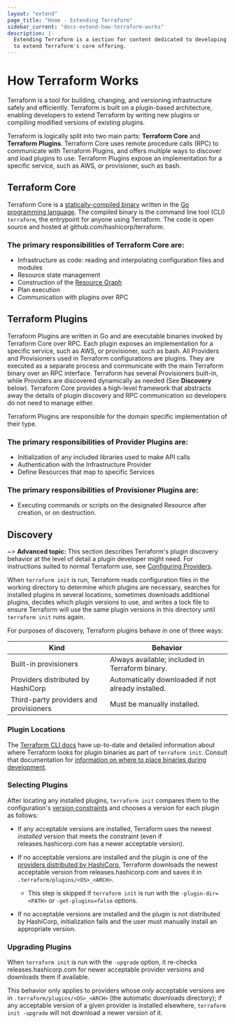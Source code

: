 ```yaml
---
layout: "extend"
page_title: "Home - Extending Terraform"
sidebar_current: "docs-extend-how-terraform-works"
description: |-
  Extending Terraform is a section for content dedicated to developing Plugins
  to extend Terraform's core offering.
---
```



# How Terraform Works

Terraform is a tool for building, changing, and versioning infrastructure safely
and efficiently. Terraform is built on a plugin-based architecture, enabling
developers to extend Terraform by writing new plugins or compiling modified
versions of existing plugins.

Terraform is logically split into two main parts: **Terraform Core** and
**Terraform Plugins**. Terraform Core uses remote procedure calls (RPC) to
communicate with Terraform Plugins, and offers multiple ways to discover and
load plugins to use.  Terraform Plugins expose an implementation for a specific
service, such as AWS, or provisioner, such as bash.

## Terraform Core

Terraform Core is a [statically-compiled binary][0] written in the [Go
programming language][1]. The compiled binary is the command line tool (CLI)
`terraform`, the entrypoint for anyone using Terraform. The code is open source
and hosted at github.com/hashicorp/terraform.

### The primary responsibilities of Terraform Core are:

- Infrastructure as code: reading and interpolating configuration files and
modules
- Resource state management
- Construction of the [Resource Graph](/docs/internals/graph.html)
- Plan execution
- Communication with plugins over RPC


## Terraform Plugins

Terraform Plugins are written in Go and are executable binaries invoked by
Terraform Core over RPC. Each plugin exposes an implementation for a specific
service, such as AWS, or provisioner, such as bash. All Providers and
Provisioners used in Terraform configurations are plugins. They are executed as
a separate process and communicate with the main Terraform binary over an RPC
interface. Terraform has several Provisioners built-in, while Providers are
discovered dynamically as needed (See **Discovery** below). Terraform Core provides
a high-level framework that abstracts away the details of plugin discovery and
RPC communication so developers do not need to manage either.

Terraform Plugins are responsible for the domain specific implementation of
their type.

### The primary responsibilities of Provider Plugins are:

- Initialization of any included libraries used to make API calls
- Authentication with the Infrastructure Provider
- Define Resources that map to specific Services

### The primary responsibilities of Provisioner Plugins are:

- Executing commands or scripts on the designated Resource after creation, or on
destruction.

## Discovery

~> **Advanced topic:** This section describes Terraform's plugin discovery
behavior at the level of detail a plugin developer might need. For instructions
suited to normal Terraform use, see [Configuring Providers](/docs/configuration/providers.html).

When `terraform init` is run, Terraform reads configuration files in the working
directory to determine which plugins are necessary, searches for installed
plugins in several locations, sometimes downloads additional plugins, decides
which plugin versions to use, and writes a lock file to ensure Terraform will
use the same plugin versions in this directory until `terraform init` runs
again.

For purposes of discovery, Terraform plugins behave in one of three ways:

Kind                                   | Behavior
---------------------------------------|------------------------------------------------
Built-in provisioners                  | Always available; included in Terraform binary.
Providers distributed by HashiCorp     | Automatically downloaded if not already installed.
Third-party providers and provisioners | Must be manually installed.

### Plugin Locations

The [Terraform CLI
docs](/docs/commands/cli-config.html#provider-installation)
have up-to-date and detailed information about where Terraform looks for plugin
binaries as part of `terraform init`. Consult that documentation for
[information on where to place binaries during
development](/docs/commands/cli-config.html#development-overrides-for-provider-developers).

### Selecting Plugins

After locating any installed plugins, `terraform init` compares them to the
configuration's [version constraints](/docs/configuration/providers.html#provider-versions)
and chooses a version for each plugin as follows:

- If any acceptable versions are installed, Terraform uses the newest
  _installed_ version that meets the constraint (even if releases.hashicorp.com
  has a newer acceptable version).
- If no acceptable versions are installed and the plugin is one of the
  [providers distributed by HashiCorp](/docs/providers/index.html),
  Terraform downloads the newest acceptable version from
  releases.hashicorp.com and saves it in `.terraform/plugins/<OS>_<ARCH>`.

    - This step is skipped if `terraform init` is run with the
      `-plugin-dir=<PATH>` or `-get-plugins=false` options.
- If no acceptable versions are installed and the plugin is not distributed
  by HashiCorp, initialization fails and the user must manually install an
  appropriate version.

### Upgrading Plugins

When `terraform init` is run with the `-upgrade` option, it re-checks
releases.hashicorp.com for newer acceptable provider versions and downloads them
if available.

This behavior only applies to providers whose _only_ acceptable versions are in
`.terraform/plugins/<OS>_<ARCH>` (the automatic downloads directory); if any
acceptable version of a given provider is installed elsewhere,
`terraform init -upgrade` will not download a newer version of it.

[0]: https://en.wikipedia.org/wiki/Static_build#Static_building
[1]: https://golang.org/
